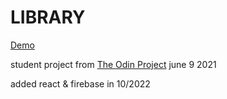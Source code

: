# LIBRARY

[Demo](https://library-top-a7458.web.app/)

student project from [The Odin Project](https://theodinproject.com)
june 9 2021

added react & firebase in 10/2022
